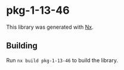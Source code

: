# pkg-1-13-46

This library was generated with [Nx](https://nx.dev).

## Building

Run `nx build pkg-1-13-46` to build the library.
